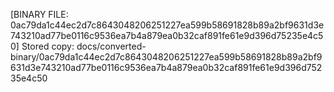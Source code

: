 [BINARY FILE: 0ac79da1c44ec2d7c8643048206251227ea599b58691828b89a2bf9631d3e743210ad77be0116c9536ea7b4a879ea0b32caf891fe61e9d396d75235e4c50]
Stored copy: docs/converted-binary/0ac79da1c44ec2d7c8643048206251227ea599b58691828b89a2bf9631d3e743210ad77be0116c9536ea7b4a879ea0b32caf891fe61e9d396d75235e4c50
